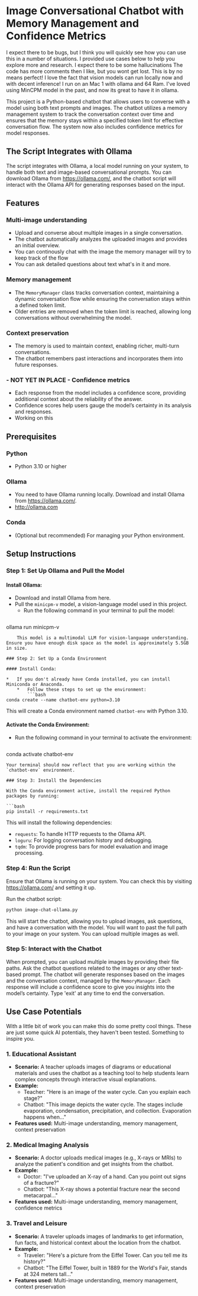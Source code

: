 Image Conversational Chatbot with Memory Management and Confidence Metrics
=====================================================================

I expect there to be bugs, but I think you will quickly see how you can use this in a number of situations.
I provided use cases below to help you explore more and research. 
I expect there to be some hallucinations
The code has more comments then I like, but you wont get lost.
This is by no means perfect!
I love the fact that vision models can run locally now and with decent inference! I run on an Mac 1 with ollama and 64 Ram.
I've loved using MinCPM model in the past, and now its great to have it in ollama.

This project is a Python-based chatbot that allows users to converse with a model using both text prompts and images. The chatbot utilizes a memory management system to track the conversation context over time and ensures that the memory stays within a specified token limit for effective conversation flow. The system now also includes confidence metrics for model responses.

The Script Integrates with Ollama
--------------------------------

The script integrates with Ollama, a local model running on your system, to handle both text and image-based conversational prompts. You can download Ollama from <https://ollama.com/>, and the chatbot script will interact with the Ollama API for generating responses based on the input.

Features
--------

### Multi-image understanding

*   Upload and converse about multiple images in a single conversation.
*   The chatbot automatically analyzes the uploaded images and provides an initial overview.
*   You can continously chat with the image the memory manager will try to keep track of the flow
*   You can ask detailed questions about text what's in it and more. 


### Memory management

*   The `MemoryManager` class tracks conversation context, maintaining a dynamic conversation flow while ensuring the conversation stays within a defined token limit.
*   Older entries are removed when the token limit is reached, allowing long conversations without overwhelming the model.

### Context preservation

*   The memory is used to maintain context, enabling richer, multi-turn conversations.
*   The chatbot remembers past interactions and incorporates them into future responses.

### - NOT YET IN PLACE - Confidence metrics

*   Each response from the model includes a confidence score, providing additional context about the reliability of the answer.
*   Confidence scores help users gauge the model’s certainty in its analysis and responses.
*   Working on this

Prerequisites
--------------

### Python

*   Python 3.10 or higher

### Ollama

*   You need to have Ollama running locally. Download and install Ollama from <https://ollama.com/>.
*   http://ollama.com

### Conda

*   (Optional but recommended) For managing your Python environment.

Setup Instructions
------------------

### Step 1: Set Up Ollama and Pull the Model

#### Install Ollama:

*   Download and install Ollama from here.
*   Pull the `minicpm-v` model, a vision-language model used in this project.
    *   Run the following command in your terminal to pull the model:
        ```bash
ollama run minicpm-v
```
    This model is a multimodal LLM for vision-language understanding. Ensure you have enough disk space as the model is approximately 5.5GB in size.

### Step 2: Set Up a Conda Environment

#### Install Conda:

*   If you don't already have Conda installed, you can install Miniconda or Anaconda.
    *   Follow these steps to set up the environment:
        ```bash
conda create --name chatbot-env python=3.10
```
This will create a Conda environment named `chatbot-env` with Python 3.10.

#### Activate the Conda Environment:

*   Run the following command in your terminal to activate the environment:
    ```bash
conda activate chatbot-env
```
Your terminal should now reflect that you are working within the `chatbot-env` environment.

### Step 3: Install the Dependencies

With the Conda environment active, install the required Python packages by running:

```bash
pip install -r requirements.txt
```

This will install the following dependencies:

*   `requests`: To handle HTTP requests to the Ollama API.
*   `loguru`: For logging conversation history and debugging.
*   `tqdm`: To provide progress bars for model evaluation and image processing.

### Step 4: Run the Script

Ensure that Ollama is running on your system. You can check this by visiting <https://ollama.com/> and setting it up.

Run the chatbot script:

```bash
python image-chat-ollama.py
```

This will start the chatbot, allowing you to upload images, ask questions, and have a conversation with the model.
You will want to past the full path to your image on your system.
You can upload multiple images as well. 


### Step 5: Interact with the Chatbot

When prompted, you can upload multiple images by providing their file paths.
Ask the chatbot questions related to the images or any other text-based prompt.
The chatbot will generate responses based on the images and the conversation context, managed by the `MemoryManager`. Each response will include a confidence score to give you insights into the model’s certainty.
Type 'exit' at any time to end the conversation.

## Use Case Potentials
With a little bit of work you can make this do some pretty cool things.
These are just some quick AI potentials, they haven't been tested. Something to inspire you.

### 1. **Educational Assistant**


*   **Scenario:** A teacher uploads images of diagrams or educational materials and uses the chatbot as a teaching tool to help students learn complex concepts through interactive visual explanations.
*   **Example:**
    *   Teacher: "Here is an image of the water cycle. Can you explain each stage?"
    *   Chatbot: "This image depicts the water cycle. The stages include evaporation, condensation, precipitation, and collection. Evaporation happens when..."
*   **Features used:** Multi-image understanding, memory management, context preservation


### 2. **Medical Imaging Analysis**


*   **Scenario:** A doctor uploads medical images (e.g., X-rays or MRIs) to analyze the patient's condition and get insights from the chatbot.
*   **Example:**
    *   Doctor: "I've uploaded an X-ray of a hand. Can you point out signs of a fracture?"
    *   Chatbot: "This X-ray shows a potential fracture near the second metacarpal..."
*   **Features used:** Multi-image understanding, memory management, confidence metrics


### 3. **Travel and Leisure**


*   **Scenario:** A traveler uploads images of landmarks to get information, fun facts, and historical context about the location from the chatbot.
*   **Example:**
    *   Traveler: "Here's a picture from the Eiffel Tower. Can you tell me its history?"
    *   Chatbot: "The Eiffel Tower, built in 1889 for the World's Fair, stands at 324 meters tall..."
*   **Features used:** Multi-image understanding, memory management, context preservation
